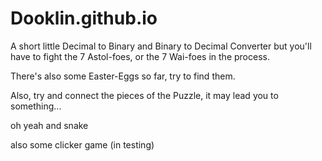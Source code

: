# Dooklin.github.io

A short little Decimal to Binary and Binary to Decimal Converter
but you'll have to fight the 7 Astol-foes, or the 7 Wai-foes in the process.

There's also some Easter-Eggs so far, try to find them.

Also, try and connect the pieces of the Puzzle, it may lead you to something...

oh yeah and snake

also some clicker game (in testing)
